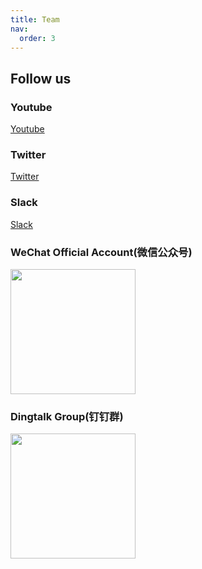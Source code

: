 ```yaml
---
title: Team
nav:
  order: 3
---
```


## Follow us

### Youtube

<a href="https://www.youtube.com/@FurySerialization">Youtube</a>

### Twitter

<a href="https://twitter.com/fury_community">Twitter</a>

### Slack

<a href="https://join.slack.com/t/fury-project/shared_invite/zt-1u8soj4qc-ieYEu7ciHOqA2mo47llS8A">Slack</a>

### WeChat Official Account(微信公众号)

<img style="height: 200px;width: 200px" src="/wechat.jpg"/>

### Dingtalk Group(钉钉群)

<img style="height: 200px;width: 200px" src="/dingtalk.png"/>
